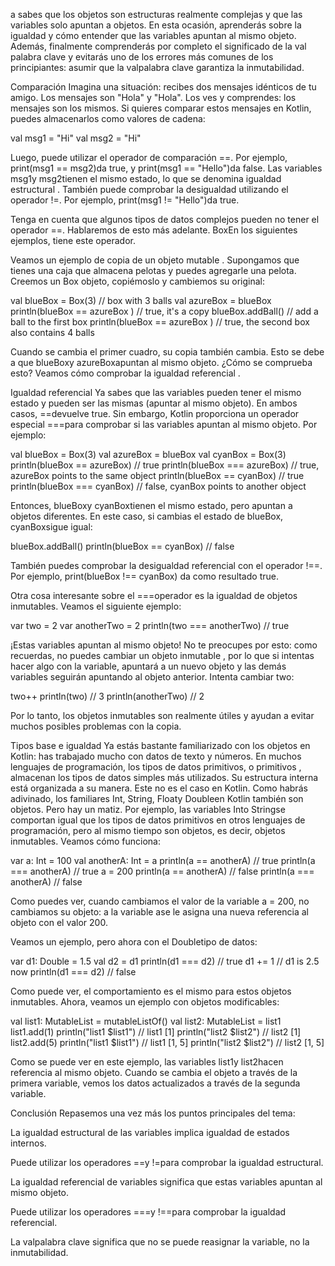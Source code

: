 a sabes que los objetos son estructuras realmente complejas y que las variables solo apuntan a objetos. En esta ocasión, aprenderás sobre la igualdad y cómo entender que las variables apuntan al mismo objeto. Además, finalmente comprenderás por completo el significado de la val palabra clave y evitarás uno de los errores más comunes de los principiantes: asumir que la valpalabra clave garantiza la inmutabilidad.

Comparación
Imagina una situación: recibes dos mensajes idénticos de tu amigo. Los mensajes son "Hola" y "Hola". Los ves y comprendes: los mensajes son los mismos. Si quieres comparar estos mensajes en Kotlin, puedes almacenarlos como valores de cadena:

val msg1 = "Hi"
val msg2 = "Hi"

Luego, puede utilizar el operador de comparación ==. Por ejemplo, print(msg1 == msg2)da true, y print(msg1 == "Hello")da false. Las variables msg1y msg2tienen el mismo estado, lo que se denomina igualdad estructural . También puede comprobar la desigualdad utilizando el operador !=. Por ejemplo, print(msg1 != "Hello")da true.

Tenga en cuenta que algunos tipos de datos complejos pueden no tener el operador ==. Hablaremos de esto más adelante. BoxEn los siguientes ejemplos, tiene este operador.

Veamos un ejemplo de copia de un objeto mutable . Supongamos que tienes una caja que almacena pelotas y puedes agregarle una pelota. Creemos un Box objeto, copiémoslo y cambiemos su original:

val blueBox = Box(3)          // box with 3 balls
val azureBox = blueBox
println(blueBox == azureBox ) // true, it's a copy
blueBox.addBall()             // add a ball to the first box
println(blueBox == azureBox ) // true, the second box also contains 4 balls

Cuando se cambia el primer cuadro, su copia también cambia. Esto se debe a que blueBoxy azureBoxapuntan al mismo objeto. ¿Cómo se comprueba esto? Veamos cómo comprobar la igualdad referencial .

Igualdad referencial
Ya sabes que las variables pueden tener el mismo estado y pueden ser las mismas (apuntar al mismo objeto). En ambos casos, ==devuelve true. Sin embargo, Kotlin proporciona un operador especial ===para comprobar si las variables apuntan al mismo objeto. Por ejemplo:

val blueBox = Box(3)
val azureBox = blueBox
val cyanBox = Box(3)
println(blueBox == azureBox)  // true
println(blueBox === azureBox) // true, azureBox points to the same object
println(blueBox == cyanBox)   // true
println(blueBox === cyanBox)  // false, cyanBox points to another object

Entonces, blueBoxy cyanBoxtienen el mismo estado, pero apuntan a objetos diferentes. En este caso, si cambias el estado de blueBox, cyanBoxsigue igual:

blueBox.addBall()
println(blueBox == cyanBox) // false

También puedes comprobar la desigualdad referencial con el operador !==. Por ejemplo, print(blueBox !== cyanBox) da como resultado true.

Otra cosa interesante sobre el ===operador es la igualdad de objetos inmutables. Veamos el siguiente ejemplo:

var two = 2
var anotherTwo = 2
println(two === anotherTwo) // true

¡Estas variables apuntan al mismo objeto! No te preocupes por esto: como recuerdas, no puedes cambiar un objeto inmutable , por lo que si intentas hacer algo con la variable, apuntará a un nuevo objeto y las demás variables seguirán apuntando al objeto anterior. Intenta cambiar two:

two++
println(two)        // 3
println(anotherTwo) // 2

Por lo tanto, los objetos inmutables son realmente útiles y ayudan a evitar muchos posibles problemas con la copia.

Tipos base e igualdad
Ya estás bastante familiarizado con los objetos en Kotlin: has trabajado mucho con datos de texto y números. En muchos lenguajes de programación, los tipos de datos primitivos, o primitivos , almacenan los tipos de datos simples más utilizados. Su estructura interna está organizada a su manera. Este no es el caso en Kotlin. Como habrás adivinado, los familiares Int, String, Floaty Doubleen Kotlin también son objetos. Pero hay un matiz. Por ejemplo, las variables Into Stringse comportan igual que los tipos de datos primitivos en otros lenguajes de programación, pero al mismo tiempo son objetos, es decir, objetos inmutables. Veamos cómo funciona:

var a: Int = 100
val anotherA: Int = a
println(a == anotherA)  // true
println(a === anotherA) // true
a = 200
println(a == anotherA)  // false
println(a === anotherA) // false

Como puedes ver, cuando cambiamos el valor de la variable a = 200, no cambiamos su objeto: a la variable ase le asigna una nueva referencia al objeto con el valor 200.

Veamos un ejemplo, pero ahora con el Doubletipo de datos:

var d1: Double = 1.5
val d2 = d1
println(d1 === d2) // true
d1 += 1            // d1 is 2.5 now
println(d1 === d2) // false

Como puede ver, el comportamiento es el mismo para estos objetos inmutables. Ahora, veamos un ejemplo con objetos modificables:

val list1: MutableList<Int> = mutableListOf()
val list2: MutableList<Int> = list1
list1.add(1)
println("list1 $list1") // list1 [1]
println("list2 $list2") // list2 [1]
list2.add(5)
println("list1 $list1") // list1 [1, 5]
println("list2 $list2") // list2 [1, 5]

Como se puede ver en este ejemplo, las variables list1y list2hacen referencia al mismo objeto. Cuando se cambia el objeto a través de la primera variable, vemos los datos actualizados a través de la segunda variable.

Conclusión
Repasemos una vez más los puntos principales del tema:

La igualdad estructural de las variables implica igualdad de estados internos.

Puede utilizar los operadores ==y !=para comprobar la igualdad estructural.

La igualdad referencial de variables significa que estas variables apuntan al mismo objeto.

Puede utilizar los operadores ===y !==para comprobar la igualdad referencial.

La valpalabra clave significa que no se puede reasignar la variable, no la inmutabilidad.